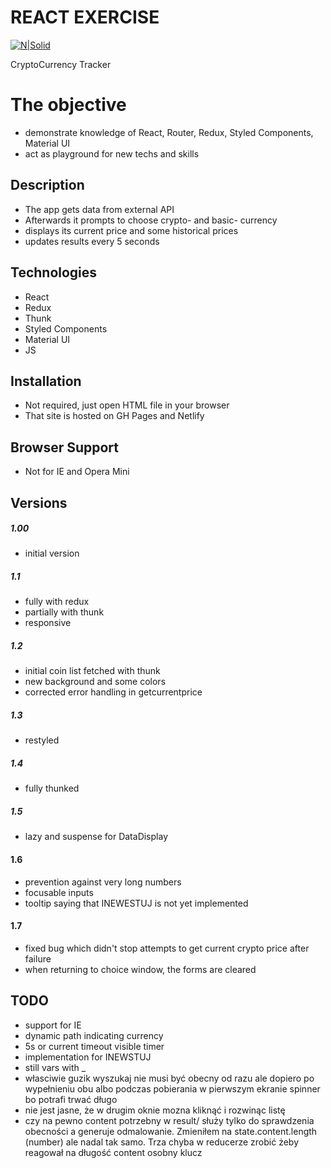 # REACT EXERCISE

[![N|Solid](https://cldup.com/dTxpPi9lDf.thumb.png)](https://nodesource.com/products/nsolid)


CryptoCurrency Tracker


# The objective

  - demonstrate knowledge of React, Router, Redux, Styled Components, Material UI
  - act as playground for new techs and skills

## Description

 - The app gets data from external API
 - Afterwards it prompts to choose crypto- and basic- currency
 - displays its current price and some historical prices
 - updates results every 5 seconds
   

## Technologies
 - React
 - Redux
 - Thunk
 - Styled Components
 - Material UI
 - JS

 
## Installation
- Not required, just open HTML file in your browser
- That site is hosted on GH Pages and Netlify 

## Browser Support

- Not for IE and Opera Mini

## Versions
##### 1.00 
- initial version
##### 1.1 
- fully with redux
- partially with thunk
- responsive
##### 1.2
- initial coin list fetched with thunk
- new background and some colors
- corrected error handling in getcurrentprice
##### 1.3
- restyled
##### 1.4
- fully thunked
##### 1.5
- lazy and suspense for DataDisplay

#### 1.6
- prevention against very long numbers
- focusable inputs
- tooltip saying that INEWESTUJ is not yet implemented
#### 1.7
- fixed bug which didn't stop attempts to get current crypto price after failure
- when returning to choice window, the forms are cleared


## TODO
- support for IE
- dynamic path indicating currency
- 5s or current timeout visible timer
- implementation for INEWSTUJ
- still vars with _
- własciwie guzik wyszukaj nie musi być obecny od razu ale dopiero po wypełnieniu obu albo podczas pobierania w pierwszym ekranie spinner bo potrafi trwać długo
- nie jest jasne, że w drugim oknie mozna kliknąć i rozwinąc listę
- czy na pewno content potrzebny w result/ służy tylko do sprawdzenia obecności a generuje odmalowanie. Zmieniłem na state.content.length (number) ale nadal tak samo. Trza chyba w reducerze zrobić żeby reagował na długość content osobny klucz

